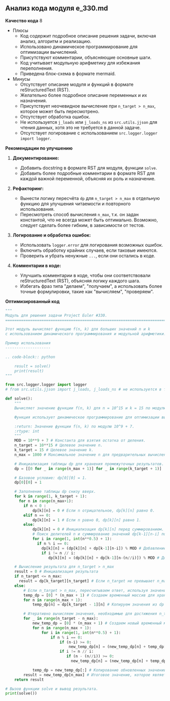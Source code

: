 ## Анализ кода модуля e_330.md

**Качество кода**
8
-  Плюсы
    - Код содержит подробное описание решения задачи, включая анализ, алгоритм и реализацию.
    - Использовано динамическое программирование для оптимизации вычислений.
    - Присутствуют комментарии, объясняющие основные шаги.
    - Код учитывает модульную арифметику для избежания переполнения.
    - Приведена блок-схема в формате mermaid.
 -  Минусы
    - Отсутствует описание модуля и функций в формате reStructuredText (RST).
    - Желательно более подробное описание переменных и их назначения.
    - Присутствует неочевидное вычисление при `n_target > n_max`, которое может быть пересмотрено.
    - Отсутствует обработка ошибок.
    - Не используется `j_loads` или `j_loads_ns` из `src.utils.jjson` для чтения данных, хотя это не требуется в данной задаче.
    - Отсутствует логирование с использованием `src.logger.logger import logger`.

**Рекомендации по улучшению**

1.  **Документирование:**
    *   Добавить docstring в формате RST для модуля, функции `solve`.
    *   Добавить более подробные комментарии в формате RST для каждой важной переменной, объясняя их роль и назначение.

2.  **Рефакторинг:**
    *   Вынести логику пересчёта `dp` для `n_target > n_max` в отдельную функцию для улучшения читаемости и повторного использования.
    *   Пересмотреть способ вычисления `n_max`, т.к. он задан константой, что не всегда может быть оптимально. Возможно, следует сделать более гибким, в зависимости от тестов.

3.  **Логирование и обработка ошибок:**
    *   Использовать `logger.error` для логирования возможных ошибок.
    *   Включить обработку крайних случаев, если таковые имеются.
    *   Проверить и убрать ненужные `...`, если они остались в коде.

4.  **Комментарии в коде:**
    *   Улучшить комментарии в коде, чтобы они соответствовали reStructuredText (RST), объясняя логику каждого шага.
    *   Избегать фраз типа "делаем", "получаем", а использовать более точные формулировки, такие как "вычисляем", "проверяем".

**Оптимизированный код**
```python
"""
Модуль для решения задачи Project Euler #330.
=========================================================================================

Этот модуль вычисляет функцию f(n, k) для больших значений n и k
с использованием динамического программирования и модульной арифметики.

Пример использования
--------------------

.. code-block:: python

    result = solve()
    print(result)
"""

from src.logger.logger import logger
# from src.utils.jjson import j_loads, j_loads_ns # не используется в текущей реализации

def solve():
    """
    Вычисляет значение функции f(n, k) для n = 10^15 и k = 15 по модулю 10^9 + 7.

    Функция использует динамическое программирование для оптимизации вычислений и модульную арифметику для избежания переполнения.

    :return: Значение функции f(n, k) по модулю 10^9 + 7.
    :rtype: int
    """
    MOD = 10**9 + 7 # Константа для взятия остатка от деления.
    n_target = 10**15 # Целевое значение n.
    k_target = 15 # Целевое значение k.
    n_max = 1000 # Максимальное значение n для предварительных вычислений. Определяется экспериментально.

    # Инициализация таблицы dp для хранения промежуточных результатов.
    dp = [[0 for _ in range(n_max + 1)] for _ in range(k_target + 1)]

    # Базовое условие: dp[0][0] = 1.
    dp[0][0] = 1

    # Заполнение таблицы dp снизу вверх.
    for k in range(1, k_target + 1):
      for n in range(n_max+1):
        if n < 0 :
            dp[k][n] = 0 # Если n отрицательное, dp[k][n] равно 0.
        elif n == 0:
            dp[k][n] = 1 # Если n равно 0, dp[k][n] равно 1.
        else:
            dp[k][n] = 0 # Инициализация dp[k][n] перед суммированием.
            # Поиск делителей n и суммирование значений dp[k-1][n-i] по модулю MOD.
            for i in range(1, int(n**0.5) + 1):
              if n % i == 0:
                dp[k][n] = (dp[k][n] + dp[k-1][n-i]) % MOD # Добавление значения dp для делителя i.
                if i != n // i:
                   dp[k][n] = (dp[k][n] + dp[k-1][n-(n//i)]) % MOD # Добавление значения dp для делителя n//i, если он отличается от i.

    # Вычисление результата для n_target > n_max
    result = 0 # Инициализация результата
    if n_target <= n_max:
      result = dp[k_target][n_target] # Если n_target не превышает n_max, используем значение из таблицы dp.
    else:
        # Если n_target > n_max, пересчитываем ответ, используя значения из dp.
        temp_dp = [0] * (n_max + 1) # Создаем временный массив для хранения результатов.
        for n in range(n_max + 1):
            temp_dp[n] = dp[k_target - 1][n] # Копируем значения из dp в temp_dp

        # Итеративно вычисляем значения, необходимые для достижения n_target.
        for _ in range(n_target - n_max):
            new_temp_dp = [0] * (n_max + 1) # Создаем новый временный массив для хранения обновленных значений.
            for n in range(n_max + 1):
                for i in range(1, int(n**0.5) + 1):
                    if n % i == 0:
                        if (n-i) >= 0:
                            new_temp_dp[n] = (new_temp_dp[n] + temp_dp[n-i] ) % MOD # Суммирование значений для делителя i.
                        if i != n // i:
                           if (n - (n//i)) >= 0:
                             new_temp_dp[n] = (new_temp_dp[n] + temp_dp[n - (n//i)]) % MOD # Суммирование значений для делителя n//i.

            temp_dp = new_temp_dp[:] # Копирование обновленных значений в temp_dp.
        result = new_temp_dp[n_max] # Итоговое значение, которое является результатом вычислений.
    return result

# Вызов функции solve и вывод результата.
print(solve())